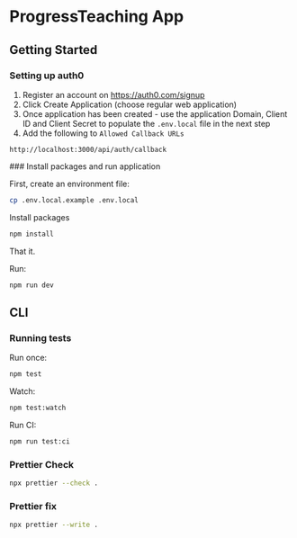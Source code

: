 # ProgressTeaching App

## Getting Started

### Setting up auth0

1. Register an account on https://auth0.com/signup
2. Click Create Application (choose regular web application)
3. Once application has been created - use the application Domain, Client ID and Client Secret to populate the `.env.local` file in the next step
4. Add the following to `Allowed Callback URLs`

```
http://localhost:3000/api/auth/callback
```

### Install packages and run application

First, create an environment file:

```bash
cp .env.local.example .env.local
```

Install packages

```bash
npm install
```

That it.

Run:

```
npm run dev
```

## CLI

### Running tests

Run once:

```bash
npm test
```

Watch:

```bash
npm test:watch
```

Run CI:

```bash
npm run test:ci
```

### Prettier Check

```bash
npx prettier --check .
```

### Prettier fix

```bash
npx prettier --write .
```
